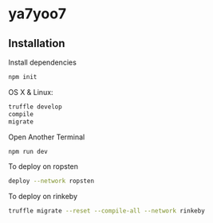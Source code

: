 # ya7yoo7

## Installation

Install dependencies 
```sh
npm init
```
OS X & Linux:

```sh
truffle develop
compile
migrate
```
Open Another Terminal
```sh
npm run dev
```
To deploy on ropsten
```sh
deploy --network ropsten
```
To deploy on rinkeby
```sh
truffle migrate --reset --compile-all --network rinkeby
```

